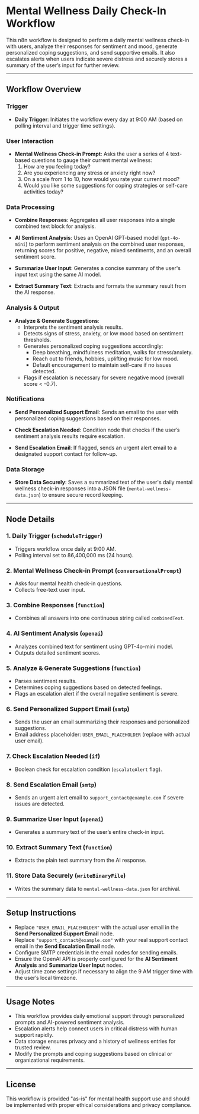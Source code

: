 # Mental Wellness Daily Check-In Workflow

This n8n workflow is designed to perform a daily mental wellness check-in with users, analyze their responses for sentiment and mood, generate personalized coping suggestions, and send supportive emails. It also escalates alerts when users indicate severe distress and securely stores a summary of the user’s input for further review.

---

## Workflow Overview

### Trigger

- **Daily Trigger**: Initiates the workflow every day at 9:00 AM (based on polling interval and trigger time settings).

### User Interaction

- **Mental Wellness Check-in Prompt**: Asks the user a series of 4 text-based questions to gauge their current mental wellness:
  1. How are you feeling today?
  2. Are you experiencing any stress or anxiety right now?
  3. On a scale from 1 to 10, how would you rate your current mood?
  4. Would you like some suggestions for coping strategies or self-care activities today?

### Data Processing

- **Combine Responses**: Aggregates all user responses into a single combined text block for analysis.
  
- **AI Sentiment Analysis**: Uses an OpenAI GPT-based model (`gpt-4o-mini`) to perform sentiment analysis on the combined user responses, returning scores for positive, negative, mixed sentiments, and an overall sentiment score.

- **Summarize User Input**: Generates a concise summary of the user's input text using the same AI model.

- **Extract Summary Text**: Extracts and formats the summary result from the AI response.

### Analysis & Output

- **Analyze & Generate Suggestions**: 
  - Interprets the sentiment analysis results.
  - Detects signs of stress, anxiety, or low mood based on sentiment thresholds.
  - Generates personalized coping suggestions accordingly:
    - Deep breathing, mindfulness meditation, walks for stress/anxiety.
    - Reach out to friends, hobbies, uplifting music for low mood.
    - Default encouragement to maintain self-care if no issues detected.
  - Flags if escalation is necessary for severe negative mood (overall score < -0.7).

### Notifications

- **Send Personalized Support Email**: Sends an email to the user with personalized coping suggestions based on their responses.

- **Check Escalation Needed**: Condition node that checks if the user’s sentiment analysis results require escalation.

- **Send Escalation Email**: If flagged, sends an urgent alert email to a designated support contact for follow-up.

### Data Storage

- **Store Data Securely**: Saves a summarized text of the user's daily mental wellness check-in responses into a JSON file (`mental-wellness-data.json`) to ensure secure record keeping.

---

## Node Details

### 1. Daily Trigger (`scheduleTrigger`)

- Triggers workflow once daily at 9:00 AM.
- Polling interval set to 86,400,000 ms (24 hours).

### 2. Mental Wellness Check-in Prompt (`conversationalPrompt`)

- Asks four mental health check-in questions.
- Collects free-text user input.

### 3. Combine Responses (`function`)

- Combines all answers into one continuous string called `combinedText`.

### 4. AI Sentiment Analysis (`openai`)

- Analyzes combined text for sentiment using GPT-4o-mini model.
- Outputs detailed sentiment scores.

### 5. Analyze & Generate Suggestions (`function`)

- Parses sentiment results.
- Determines coping suggestions based on detected feelings.
- Flags an escalation alert if the overall negative sentiment is severe.

### 6. Send Personalized Support Email (`smtp`)

- Sends the user an email summarizing their responses and personalized suggestions.
- Email address placeholder: `USER_EMAIL_PLACEHOLDER` (replace with actual user email).

### 7. Check Escalation Needed (`if`)

- Boolean check for escalation condition (`escalateAlert` flag).

### 8. Send Escalation Email (`smtp`)

- Sends an urgent alert email to `support_contact@example.com` if severe issues are detected.

### 9. Summarize User Input (`openai`)

- Generates a summary text of the user’s entire check-in input.

### 10. Extract Summary Text (`function`)

- Extracts the plain text summary from the AI response.

### 11. Store Data Securely (`writeBinaryFile`)

- Writes the summary data to `mental-wellness-data.json` for archival.

---

## Setup Instructions

- Replace `"USER_EMAIL_PLACEHOLDER"` with the actual user email in the **Send Personalized Support Email** node.
- Replace `"support_contact@example.com"` with your real support contact email in the **Send Escalation Email** node.
- Configure SMTP credentials in the email nodes for sending emails.
- Ensure the OpenAI API is properly configured for the **AI Sentiment Analysis** and **Summarize User Input** nodes.
- Adjust time zone settings if necessary to align the 9 AM trigger time with the user’s local timezone.

---

## Usage Notes

- This workflow provides daily emotional support through personalized prompts and AI-powered sentiment analysis.
- Escalation alerts help connect users in critical distress with human support rapidly.
- Data storage ensures privacy and a history of wellness entries for trusted review.
- Modify the prompts and coping suggestions based on clinical or organizational requirements.

---

## License

This workflow is provided "as-is" for mental health support use and should be implemented with proper ethical considerations and privacy compliance.